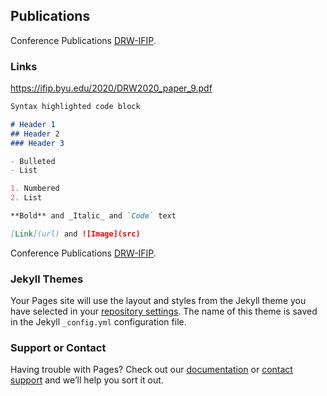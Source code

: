 ## Publications

Conference Publications [DRW-IFIP](https://ifip.byu.edu/2020/DRW2020_paper_9.pdf).

### Links

https://ifip.byu.edu/2020/DRW2020_paper_9.pdf

```markdown
Syntax highlighted code block

# Header 1
## Header 2
### Header 3

- Bulleted
- List

1. Numbered
2. List

**Bold** and _Italic_ and `Code` text

[Link](url) and ![Image](src)
```

Conference Publications [DRW-IFIP](https://ifip.byu.edu/2020/DRW2020_paper_9.pdf).

### Jekyll Themes

Your Pages site will use the layout and styles from the Jekyll theme you have selected in your [repository settings](https://github.com/prsbhatt/prsbhatt.github.io/settings). The name of this theme is saved in the Jekyll `_config.yml` configuration file.

### Support or Contact

Having trouble with Pages? Check out our [documentation](https://docs.github.com/categories/github-pages-basics/) or [contact support](https://github.com/contact) and we’ll help you sort it out.

